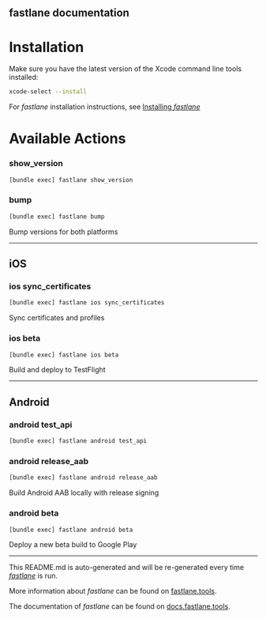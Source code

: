 fastlane documentation
----

# Installation

Make sure you have the latest version of the Xcode command line tools installed:

```sh
xcode-select --install
```

For _fastlane_ installation instructions, see [Installing _fastlane_](https://docs.fastlane.tools/#installing-fastlane)

# Available Actions

### show_version

```sh
[bundle exec] fastlane show_version
```



### bump

```sh
[bundle exec] fastlane bump
```

Bump versions for both platforms

----


## iOS

### ios sync_certificates

```sh
[bundle exec] fastlane ios sync_certificates
```

Sync certificates and profiles

### ios beta

```sh
[bundle exec] fastlane ios beta
```

Build and deploy to TestFlight

----


## Android

### android test_api

```sh
[bundle exec] fastlane android test_api
```



### android release_aab

```sh
[bundle exec] fastlane android release_aab
```

Build Android AAB locally with release signing

### android beta

```sh
[bundle exec] fastlane android beta
```

Deploy a new beta build to Google Play

----

This README.md is auto-generated and will be re-generated every time [_fastlane_](https://fastlane.tools) is run.

More information about _fastlane_ can be found on [fastlane.tools](https://fastlane.tools).

The documentation of _fastlane_ can be found on [docs.fastlane.tools](https://docs.fastlane.tools).
